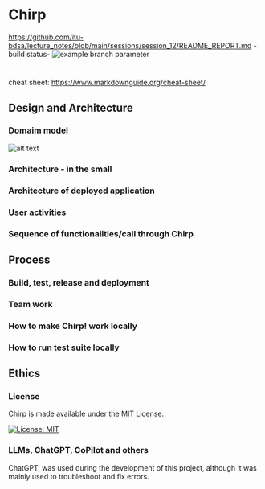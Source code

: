 # Chirp

https://github.com/itu-bdsa/lecture_notes/blob/main/sessions/session_12/README_REPORT.md
-build status-
![example branch parameter](https://github.com/ITU-BDSA2024-GROUP29/Chirp/blob/f0ac3c1480d9a09a63efd21db17844a254db9f95/.github/workflows/main_bdsagroup29chirpremotedb.yml)
#

cheat sheet: https://www.markdownguide.org/cheat-sheet/

## Design and Architecture

### Domaim model
![alt text](/images/image.jpg)

### Architecture - in the small

### Architecture of deployed application

### User activities

### Sequence of functionalities/call through Chirp

## Process

### Build, test, release and deployment

### Team work

### How to make Chirp! work locally

### How to run test suite locally

## Ethics

### License

Chirp is made available under the [MIT License](https://opensource.org/license/mit).

[![License: MIT](https://img.shields.io/badge/License-MIT-orange.svg)](https://opensource.org/licenses/MIT)

### LLMs, ChatGPT, CoPilot and others

ChatGPT, was used during the development of this project, although it was mainly used to troubleshoot and fix errors.
